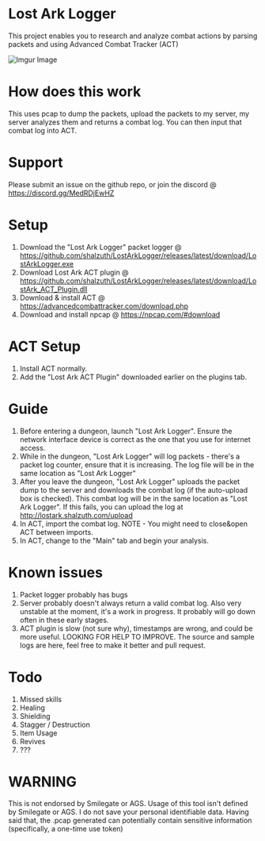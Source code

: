 # Lost Ark Logger
 This project enables you to research and analyze combat actions by parsing packets and using Advanced Combat Tracker (ACT)
 
![Imgur Image](https://i.imgur.com/WrGNiOE.png)
 
# How does this work
 This uses pcap to dump the packets, upload the packets to my server, my server analyzes them and returns a combat log. You can then input that combat log into ACT.
 
# Support
 Please submit an issue on the github repo, or join the discord @ https://discord.gg/MedRDjEwHZ
 
# Setup
1. Download the "Lost Ark Logger" packet logger @ https://github.com/shalzuth/LostArkLogger/releases/latest/download/LostArkLogger.exe
2. Download Lost Ark ACT plugin @ https://github.com/shalzuth/LostArkLogger/releases/latest/download/LostArk_ACT_Plugin.dll
3. Download & install ACT @ https://advancedcombattracker.com/download.php
4. Download and install npcap @ https://npcap.com/#download

# ACT Setup
1. Install ACT normally.
2. Add the "Lost Ark ACT Plugin" downloaded earlier on the plugins tab.

# Guide
1. Before entering a dungeon, launch "Lost Ark Logger". Ensure the network interface device is correct as the one that you use for internet access.
2. While in the dungeon, "Lost Ark Logger" will log packets - there's a packet log counter, ensure that it is increasing. The log file will be in the same location as "Lost Ark Logger"
3. After you leave the dungeon, "Lost Ark Logger" uploads the packet dump to the server and downloads the combat log (if the auto-upload box is checked). This combat log will be in the same location as "Lost Ark Logger". If this fails, you can upload the log at http://lostark.shalzuth.com/upload
4. In ACT, import the combat log. NOTE - You might need to close&open ACT between imports.
5. In ACT, change to the "Main" tab and begin your analysis.

# Known issues
1. Packet logger probably has bugs
2. Server probably doesn't always return a valid combat log. Also very unstable at the moment, it's a work in progress. It probably will go down often in these early stages.
3. ACT plugin is slow (not sure why), timestamps are wrong, and could be more useful. LOOKING FOR HELP TO IMPROVE. The source and sample logs are here, feel free to make it better and pull request.

# Todo
1. Missed skills
2. Healing
3. Shielding
4. Stagger / Destruction
5. Item Usage
6. Revives
8. ???

# WARNING
This is not endorsed by Smilegate or AGS. Usage of this tool isn't defined by Smilegate or AGS. I do not save your personal identifiable data. Having said that, the .pcap generated can potentially contain sensitive information (specifically, a one-time use token)
  